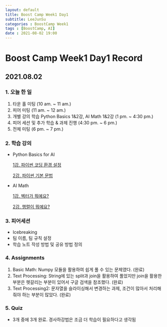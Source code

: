 ```yaml
---
layout: default
title: Boost Camp Week1 Day1
subtitle: LeeJunSu
categories : BoostCamp Week1
tags : [BoostCamp, AI]
date : 2021-08-02 19:00
---
```

# Boost Camp Week1 Day1 Record
## 2021.08.02

### 1. 오늘 한 일

1. 타운 홀 미팅 (10 am. ~ 11 am.)
2. 피어 미팅 (11 am. ~ 12 am.)
3. 개별 강의 학습 Python Basics 1&2강, AI Math 1&2강 (1 pm. ~ 4:30 pm.)
4. 피어 세션 및 추가 학습 & 과제 진행 (4:30 pm. ~ 6 pm.)
5. 전체 미팅 (6 pm. ~ 7 pm.)

### 2. 학습 강의

- Python Basics for AI

    [1강. 파이썬 코딩 환경 설정](https://www.notion.so/1-83b6ba82a41e410981f282c7db84b15f)

    [2강. 파이썬 기본 문법](https://www.notion.so/2-afd4f6531b4842f1879275a26256a1c2)

- AI Math

    [1강. 벡터가 뭐예요?](https://www.notion.so/1-5c6aba1082af4eefa925309c2b387163)

    [2강. 행렬이 뭐예요?](https://www.notion.so/2-9c0ba293a4c0435d91579b104822d21b)

### 3. 피어세션

- Icebreaking
- 팀 이름, 팀 규칙 설정
- 학습 노트 작성 방법 및 공유 방법 정의

### 4. Assignments

1. Basic Math: Numpy 모듈을 활용하여 쉽게 풀 수 있는 문제였다. (완료)
2. Text Processing: String에 있는 split과 join을 활용하여 풀었지만 join을 활용한 부분은 헷갈리는 부분이 있어서 구글 검색을 참조했다. (완료)
3. Text Processing2: 문자열을 슬라이싱해서 변경하는 과제, 조건이 많아서 처리해줘야 하는 부분이 많았다. (완료)

### 5. Quiz

- 3개 중에 3개 완료. 경사하강법은 조금 더 학습이 필요하다고 생각됨